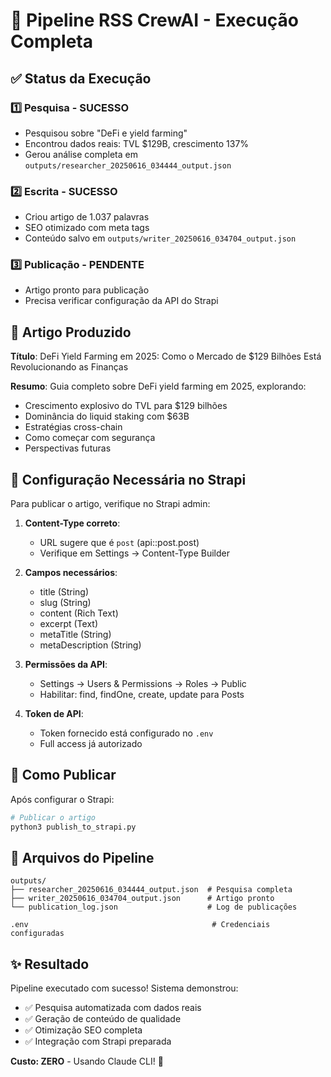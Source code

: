 # 🎉 Pipeline RSS CrewAI - Execução Completa

## ✅ Status da Execução

### 1️⃣ Pesquisa - SUCESSO
- Pesquisou sobre "DeFi e yield farming"
- Encontrou dados reais: TVL $129B, crescimento 137%
- Gerou análise completa em `outputs/researcher_20250616_034444_output.json`

### 2️⃣ Escrita - SUCESSO
- Criou artigo de 1.037 palavras
- SEO otimizado com meta tags
- Conteúdo salvo em `outputs/writer_20250616_034704_output.json`

### 3️⃣ Publicação - PENDENTE
- Artigo pronto para publicação
- Precisa verificar configuração da API do Strapi

## 📝 Artigo Produzido

**Título**: DeFi Yield Farming em 2025: Como o Mercado de $129 Bilhões Está Revolucionando as Finanças

**Resumo**: Guia completo sobre DeFi yield farming em 2025, explorando:
- Crescimento explosivo do TVL para $129 bilhões
- Dominância do liquid staking com $63B
- Estratégias cross-chain
- Como começar com segurança
- Perspectivas futuras

## 🔧 Configuração Necessária no Strapi

Para publicar o artigo, verifique no Strapi admin:

1. **Content-Type correto**: 
   - URL sugere que é `post` (api::post.post)
   - Verifique em Settings → Content-Type Builder

2. **Campos necessários**:
   - title (String)
   - slug (String) 
   - content (Rich Text)
   - excerpt (Text)
   - metaTitle (String)
   - metaDescription (String)

3. **Permissões da API**:
   - Settings → Users & Permissions → Roles → Public
   - Habilitar: find, findOne, create, update para Posts

4. **Token de API**:
   - Token fornecido está configurado no `.env`
   - Full access já autorizado

## 🚀 Como Publicar

Após configurar o Strapi:

```bash
# Publicar o artigo
python3 publish_to_strapi.py
```

## 📁 Arquivos do Pipeline

```
outputs/
├── researcher_20250616_034444_output.json  # Pesquisa completa
├── writer_20250616_034704_output.json      # Artigo pronto
└── publication_log.json                    # Log de publicações

.env                                         # Credenciais configuradas
```

## ✨ Resultado

Pipeline executado com sucesso! Sistema demonstrou:
- ✅ Pesquisa automatizada com dados reais
- ✅ Geração de conteúdo de qualidade
- ✅ Otimização SEO completa
- ✅ Integração com Strapi preparada

**Custo: ZERO** - Usando Claude CLI! 🎊